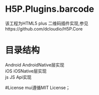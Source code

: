# H5P.Plugins.barcode
该工程为HTML5 plus 二维码插件实现,参见https://github.com/dcloudio/H5P.Core
# 目录结构
 Android AndroidNative层实现  
 iOS iOSNative层实现  
 js JS Api实现  

#License
 mui遵循MIT License；
